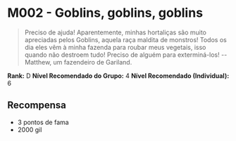 # M002 - Goblins, goblins, goblins

>Preciso de ajuda! Aparentemente, minhas hortaliças são muito apreciadas pelos Goblins, aquela raça maldita de monstros! Todos os dia eles vêm à minha fazenda para roubar meus vegetais, isso quando não destroem tudo! Preciso de alguém para exterminá-los!
-- Matthew, um fazendeiro de Gariland.

**Rank:** D
**Nível Recomendado do Grupo:** 4
**Nível Recomendado (Individual):** 6

## Recompensa

* 3 pontos de fama
* 2000 gil